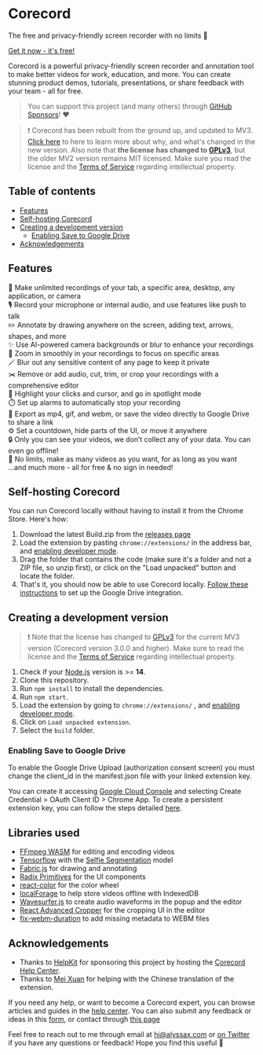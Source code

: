 # Corecord


The free and privacy-friendly screen recorder with no limits 🎥

[Get it now - it's free!](https://chrome.google.com/webstore/detail/Corecord-screen-recorder/kbbdabhdfibnancpjfhlkhafgdilcnji)

Corecord is a powerful privacy-friendly screen recorder and annotation tool to make better videos for work, education, and more. You can create stunning product demos, tutorials, presentations, or share feedback with your team - all for free.

> You can support this project (and many others) through [GitHub Sponsors](https://github.com/sponsors/alyssaxuu)! ❤️

> ❗️ Corecord has been rebuilt from the ground up, and updated to MV3. [Click here](https://help.Corecord.io/getting-started/77KizPC8MHVGfpKpqdux9D/what%E2%80%99s-changed-in-the-new-version-of-Corecord/bDtvcwAtw9PPesQeNH4zjE) to here to learn more about why, and what's changed in the new version. Also note that **the license has changed to [GPLv3](https://github.com/alyssaxuu/Corecord/blob/master/LICENSE)**, but the older MV2 version remains MIT licensed. Make sure you read the license and the [Terms of Service](https://Corecord.io/en/terms/) regarding intellectual property.

## Table of contents

- [Features](#features)
- [Self-hosting Corecord](#self-hosting-Corecord)
- [Creating a development version](#creating-a-development-version)
  - [Enabling Save to Google Drive](#enabling-save-to-google-drive)
- [Acknowledgements](#acknowledgements)

## Features

🎥 Make unlimited recordings of your tab, a specific area, desktop, any application, or camera<br>
🎙️ Record your microphone or internal audio, and use features like push to talk<br>
✏️ Annotate by drawing anywhere on the screen, adding text, arrows, shapes, and more<br>
✨ Use AI-powered camera backgrounds or blur to enhance your recordings<br>
🔎 Zoom in smoothly in your recordings to focus on specific areas<br>
🪄 Blur out any sensitive content of any page to keep it private<br>
✂️ Remove or add audio, cut, trim, or crop your recordings with a comprehensive editor<br>
👀 Highlight your clicks and cursor, and go in spotlight mode<br>
⏱️ Set up alarms to automatically stop your recording<br>
💾 Export as mp4, gif, and webm, or save the video directly to Google Drive to share a link<br>
⚙️ Set a countdown, hide parts of the UI, or move it anywhere<br>
🔒 Only you can see your videos, we don’t collect any of your data. You can even go offline!<br>
💙 No limits, make as many videos as you want, for as long as you want<br> …and much more - all for free & no sign in needed!

## Self-hosting Corecord

You can run Corecord locally without having to install it from the Chrome Store. Here's how:

1. Download the latest Build.zip from the [releases page](https://github.com/alyssaxuu/Corecord/releases)
2. Load the extension by pasting `chrome://extensions/` in the address bar, and [enabling developer mode](https://developer.chrome.com/docs/extensions/mv2/faq/#:~:text=You%20can%20start%20by%20turning,a%20packaged%20extension%2C%20and%20more.).
3. Drag the folder that contains the code (make sure it's a folder and not a ZIP file, so unzip first), or click on the "Load unpacked" button and locate the folder.
4. That's it, you should now be able to use Corecord locally. [Follow these instructions](#enabling-save-to-google-drive) to set up the Google Drive integration.

## Creating a development version

> ❗️ Note that the license has changed to [GPLv3](https://github.com/alyssaxuu/Corecord/blob/master/LICENSE) for the current MV3 version (Corecord version 3.0.0 and higher). Make sure to read the license and the [Terms of Service](https://Corecord.io/en/terms/) regarding intellectual property.

1. Check if your [Node.js](https://nodejs.org/) version is >= **14**.
2. Clone this repository.
3. Run `npm install` to install the dependencies.
4. Run `npm start`.
5. Load the extension by going to `chrome://extensions/` , and [enabling developer mode](https://developer.chrome.com/docs/extensions/mv2/faq/#:~:text=You%20can%20start%20by%20turning,a%20packaged%20extension%2C%20and%20more.).
6. Click on `Load unpacked extension`.
7. Select the `build` folder.

### Enabling Save to Google Drive

To enable the Google Drive Upload (authorization consent screen) you must change the client_id in the manifest.json file with your linked extension key.

You can create it accessing [Google Cloud Console](https://console.cloud.google.com/apis/credentials) and selecting Create Credential > OAuth Client ID > Chrome App. To create a persistent extension key, you can follow the steps detailed [here](https://developer.chrome.com/docs/extensions/reference/manifest/key).

## Libraries used

- [FFmpeg WASM](https://ffmpegwasm.netlify.app/) for editing and encoding videos
- [Tensorflow](https://github.com/tensorflow/tfjs) with the [Selfie Segmentation](https://blog.tensorflow.org/2022/01/body-segmentation.html) model
- [Fabric.js](https://github.com/fabricjs/fabric.js) for drawing and annotating
- [Radix Primitives](https://www.radix-ui.com/primitives) for the UI components
- [react-color](https://uiwjs.github.io/react-color/) for the color wheel
- [localForage](https://github.com/localForage/localForage) to help store videos offline with IndexedDB
- [Wavesurfer.js](https://wavesurfer.xyz/) to create audio waveforms in the popup and the editor
- [React Advanced Cropper](https://advanced-cropper.github.io/react-advanced-cropper/) for the cropping UI in the editor
- [fix-webm-duration](https://github.com/yusitnikov/fix-webm-duration) to add missing metadata to WEBM files

## Acknowledgements

- Thanks to [HelpKit](https://www.helpkit.so/) for sponsoring this project by hosting the [Corecord Help Center](https://help.Corecord.io/).
- Thanks to [Mei Xuan](https://www.behance.net/meixuanloo) for helping with the Chinese translation of the extension.

If you need any help, or want to become a Corecord expert, you can browse articles and guides in the [help center](https://help.Corecord.io). You can also submit any feedback or ideas in this [form](https://tally.so/r/3ElpXq), or contact through [this page](https://help.Corecord.io/contact)

Feel free to reach out to me through email at hi@alyssax.com or [on Twitter](https://twitter.com/alyssaxuu) if you have any questions or feedback! Hope you find this useful 💜
